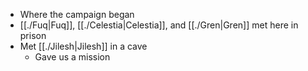- Where the campaign began
- [[./Fuq|Fuq]], [[./Celestia|Celestia]], and [[./Gren|Gren]] met here in prison
- Met [[./Jilesh|Jilesh]] in a cave
	- Gave us a mission
